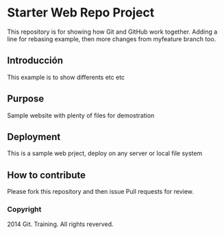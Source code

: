 # Starter Web Repo Project

This repository is for showing how Git and GitHub work together. Adding a line for rebasing example, then more changes from myfeature branch too.

## Introducción

This example is to show differents etc etc

## Purpose

Sample website with plenty of files for demostration

## Deployment

This is a sample web prject, deploy on any server or local file system
## How to contribute

Please fork this repository and then issue Pull requests for review.

### Copyright

2014 Git. Training. All rights reverved.